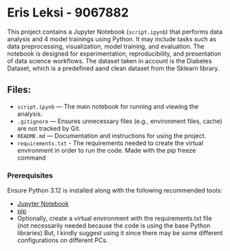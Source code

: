# Eris Leksi - 9067882

This project contains a Jupyter Notebook (`script.ipynb`) that performs data analysis and 4 model trainings using Python. It may include tasks such as data preprocessing, visualization, model training, and evaluation. The notebook is designed for experimentation, reproducibility, and presentation of data science workflows. The dataset taken in account is the Diabetes Dataset, which is a predefined aand clean dataset from the Sklearn library.

##  Files:

- `script.ipynb` — The main notebook for running and viewing the analysis.
- `.gitignore` — Ensures unnecessary files (e.g., environment files, cache) are not tracked by Git.
- `README.md` — Documentation and instructions for using the project.
- `requirements.txt` - The requirements needed to create the virtual environment in order to run the code. Made with the pip freeze command

### Prerequisites

Ensure Python 3.12 is installed along with the following recommended tools:

- [Jupyter Notebook](https://jupyter.org/)
- [pip](https://pip.pypa.io/)
- Optionally, create a virtual environment with the requirements.txt file (not necessarily needed because the code is using the base Python libraries)
  But, I kindly suggest using it since there may be some different configurations on different PCs.
  
